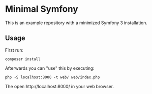 # Minimal Symfony

This is an example repository with a minimized Symfony 3 installation.

## Usage

First run:

    composer install

Afterwards you can "use" this by executing:

    php -S localhost:8000 -t web/ web/index.php

The open http://localhost:8000/ in your web browser.
